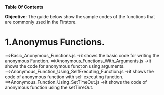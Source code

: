 
**Table Of Contents**

**Objective**: The guide below show the sample codes of the functions that are commonly used in the Firstore. 

# 1.Anonymus Functions.
==>Basic_Anonymous_Functions.js
   ->it shows the basic code for writing the anonymous Function.
==>Anonymous_Functions_With_Arguments.js
   ->it shows the code for anonymous function using arguments.
==>Anonymous_Function_Using_SelfExecuting_Function.js
   ->it shows the code of anonymous function with self executing function.
==>Anonymous_Function_Using_SetTimeOut.js
   ->it shows the code of anonymous function using the setTimeOut.





